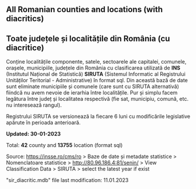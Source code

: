 ## All Romanian counties and locations (with diacritics)
## Toate județele și localitățile din România (cu diacritice)

Conține localitățile componente, satele, sectoarele ale capitalei, comunele, orașele, municipiile, județele din România cu clasificarea utilizată de **INS** (Institutul Național de Statistică) **SIRUTA** (Sistemul Informatic al Registrului Unităților Teritorial - Administrative) în format sql. Din această bază de date sunt eliminate municipiile și comunele (care sunt cu SIRUTA alternativă) fiindcă nu avem nevoie de ierarhia între localitățile. Pur și simplu facem legătura între județ și localitatea respectivă (fie sat, municipiu, comună, etc. nu interesează rangul).

Registrului SIRUTA se versionează la fiecare 6 luni cu modificările legislative apărute în perioada anterioară.


**Updated: 30-01-2023**

Total: **42** county and **13755** location (format sql)

Source:
https://insse.ro/cms/ro > Baze de date și metadate statistice > Nomenclatoare statistice > http://80.96.186.4:81/senin/ > View Classification Data > SIRUTA > select the latest year if exist

"sir_diacritic.mdb" file last modification: 11.01.2023
